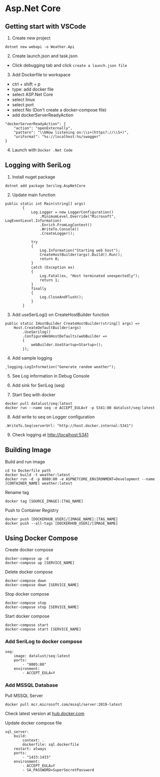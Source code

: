 # Asp.Net Core
## Getting start with VSCode
1. Create new project
```
dotnet new webapi -o Weather.Api
```
2. Create launch.json and task.json
* Click debugging tab and click `create a launch.json file`
3. Add Dockerfile to workspace
* ctrl + shift + p
* type: add docker file
* select ASP.Net Core
* select linux
* select port
* select No (Don't create a docker-compose file)
* add dockerServerReadyAction
```
"dockerServerReadyAction": {
    "action": "openExternally",
    "pattern": "\\bNow listening on:\\s+(https?://\\S+)",
    "uriFormat": "%s://localhost:%s/swagger"
}
```
4. Launch with `Docker .Net Code`

## Logging with SeriLog
1. Install nuget package
```
dotnet add package Serilog.AspNetCore  
```
2. Update main function
```
public static int Main(string[] args)
        {
            Log.Logger = new LoggerConfiguration()
                .MinimumLevel.Override("Microsoft", LogEventLevel.Information)
                .Enrich.FromLogContext()
                .WriteTo.Console()
                .CreateLogger();

            try
            {
                Log.Information("Starting web host");
                CreateHostBuilder(args).Build().Run();
                return 0;
            }
            catch (Exception ex)
            {
                Log.Fatal(ex, "Host terminated unexpectedly");
                return 1;
            }
            finally
            {
                Log.CloseAndFlush();
            }
        }
```
3. Add useSeriLog() on CreateHostBuilder function
```
public static IHostBuilder CreateHostBuilder(string[] args) =>
    Host.CreateDefaultBuilder(args)
        .UseSerilog()
        .ConfigureWebHostDefaults(webBuilder =>
        {
            webBuilder.UseStartup<Startup>();
        });
```

4. Add sample logging
```
_logging.LogInformation("Generate random weather");
```

5. See Log information in Debug Console

6. Add sink for SeriLog (seq)

7. Start Seq with docker
```
docker pull datalust/seq:latest
docker run --name seq -e ACCEPT_EULA=Y -p 5341:80 datalust/seq:latest
```

8. Add write to seq on Logger configuration
```
.WriteTo.Seq(serverUrl: "http://host.docker.internal:5341")
```

9. Check logging at [http://localhost:5341](http://localhost:5341)

## Building Image
Build and run image
```
cd to Dockerfile path
docker build -t weather:latest .
docker run -d -p 8080:80 -e ASPNETCORE_ENVIRONMENT=Development --name [CONTAINER_NAME] weather:latest
```

Rename tag
```
docker tag [SOURCE_IMAGE]:[TAG_NAME]
```

Push to Container Registry
```
docker push [DOCKERHUB_USER]/[IMAGE_NAME]:[TAG_NAME]
docker push --all-tags [DOCKERHUB_USER]/[IMAGE_NAME]
```

## Using Docker Compose
Create docker compose
```
docker-compose up -d
docker-compose up [SERVICE_NAME]
```
Delete docker compose
```
docker-compose down
docker-compose down [SERVICE_NAME]
```
Stop docker compose
```
docker-compose stop
docker-compose stop [SERVICE_NAME]
``` 
Start docker compose
```
docker-compose start
docker-compose start [SERVICE_NAME]
```

### Add SeriLog to docker compose
```
seq:
    image: datalust/seq:latest
    ports:
        - "8005:80"
    environment:
        - ACCEPT_EULA=Y
```

### Add MSSQL Database
Pull MSSQL Server
```
docker pull mcr.microsoft.com/mssql/server:2019-latest
```
Check latest version at [hub.docker.com](https://hub.docker.com/_/microsoft-mssql-server)

Update docker compose file
```
sql_server:
    build:
        context: .
        dockerfile: sql.dockerfile
    restart: always
    ports:
        - "1433:1433"
    environment:
        - ACCEPT_EULA=Y
        - SA_PASSWORD=SuperSecretPassword
```